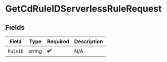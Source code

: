# GetCdRuleIDServerlessRuleRequest


## Fields

| Field              | Type               | Required           | Description        |
| ------------------ | ------------------ | ------------------ | ------------------ |
| `RuleID`           | *string*           | :heavy_check_mark: | N/A                |